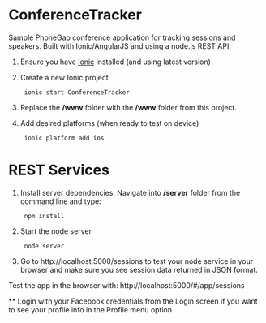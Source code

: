 ConferenceTracker
=================

Sample PhoneGap conference application for tracking sessions and speakers. Built with Ionic/AngularJS and using a node.js REST API. 

1. Ensure you have [Ionic](http://ionicframework.com/getting-started/) installed (and using latest version)

2. Create a new Ionic project

        ionic start ConferenceTracker
        
3. Replace the **/www** folder with the **/www** folder from this project. 

4. Add desired platforms (when ready to test on device)
        
        ionic platform add ios


REST Services 
=============
1. Install server dependencies. Navigate into **/server** folder from the command line and type:

        npm install 

2. Start the node server
      
        node server
        
3. Go to http://localhost:5000/sessions to test your node service in your browser and make sure you see session data returned in JSON format.


Test the app in the browser with: http://localhost:5000/#/app/sessions

** Login with your Facebook credentials from the Login screen if you want to see your profile info in the Profile menu option

